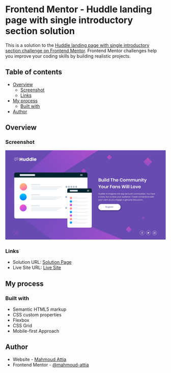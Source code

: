 # Frontend Mentor - Huddle landing page with single introductory section solution

This is a solution to the [Huddle landing page with single introductory section challenge on Frontend Mentor](https://www.frontendmentor.io/challenges/huddle-landing-page-with-a-single-introductory-section-B_2Wvxgi0). Frontend Mentor challenges help you improve your coding skills by building realistic projects.

## Table of contents

- [Overview](#overview)
  - [Screenshot](#screenshot)
  - [Links](#links)
- [My process](#my-process)
  - [Built with](#built-with)
- [Author](#author)

## Overview

### Screenshot

![project screenshot](./design/desktop-design.jpg)

### Links

- Solution URL: [Solution Page](https://www.frontendmentor.io/solutions/responsive-and-interactive-huddle-landing-page-with-grid-and-flexbox-KylZfq3hUA)
- Live Site URL: [Live Site](https://attia-mahmoud.github.io/Huddle-Landing-Page/)

## My process

### Built with

- Semantic HTML5 markup
- CSS custom properties
- Flexbox
- CSS Grid
- Mobile-first Approach

## Author

- Website - [Mahmoud Attia](https://www.mahmoudattia.com)
- Frontend Mentor - [@mahmoud-attia](https://www.frontendmentor.io/profile/attia-mahmoud)
